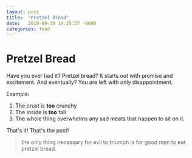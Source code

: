 ```yaml
---
layout: post
title:  "Pretzel Bread"
date:   2019-09-30 14:25:57 -0600
categories: food
---
```

# Pretzel Bread

Have you ever had it? Pretzel bread? It starts out with promise and excitement. And eventually? You are left with only disappointment.

Example:
1. The crust is **too** crunchy
2. The inside is **too** tall
3. The whole thing overwhelms any sad meats that happen to sit on it.

That's it!
That's the post!

> the only thing necessary for evil to triumph is for good men to eat pretzel bread.
